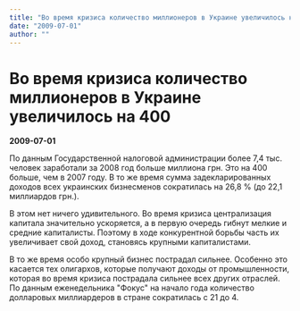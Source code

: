 ```yaml
---
title: "Во время кризиса количество миллионеров в Украине увеличилось на 400"
date: "2009-07-01"
author: ""
---
```


# Во время кризиса количество миллионеров в Украине увеличилось на 400

**2009-07-01** 

По данным Государственной налоговой администрации более 7,4 тыс. человек заработали за 2008 год больше миллиона грн. Это на 400 больше, чем в 2007 году. В то же время сумма задекларированных доходов всех украинских бизнесменов сократилась на 26,8 % (до 22,1 миллиардов грн.).

В этом нет ничего удивительного. Во время кризиса централизация капитала значительно ускоряется, а в первую очередь гибнут мелкие и средние капиталисты. Поэтому в ходе конкурентной борьбы часть их увеличивает свой доход, становясь крупными капиталистами.

В то же время особо крупный бизнес пострадал сильнее. Особенно это касается тех олигархов, которые получают доходы от промышленности, которая во время кризиса пострадала сильнее всех других отраслей. По данным еженедельника "Фокус" на начало года количество долларовых миллиардеров в стране сократилась с 21 до 4.